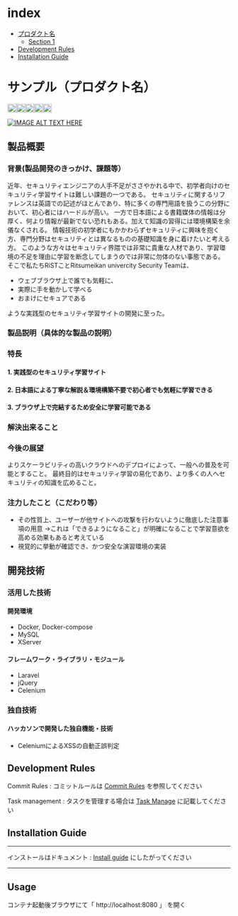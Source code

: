 # index

- [プロダクト名](#サンプル（プロダクト名）)
  - [Section 1](#section-1)
- [Development Rules](#development-rules)
- [Installation Guide](#installation-guide)

# サンプル（プロダクト名）

<div style="display: flex;">
<img height="20" src="https://img.shields.io/badge/-PHP%208.0.23-black.svg?logo=php&style=plastic">
<img height="20" src="https://img.shields.io/badge/-Laravel%208.33.1-black.svg?logo=laravel&style=plastic">
<img height="20" src="https://img.shields.io/badge/-Docker%2020.10.17-black.svg?logo=docker&style=plastic">
<img height="20" src="https://img.shields.io/badge/-Mysql%20%208.0.30-black.svg?logo=mysql&style=plastic">
<img height="20" src="https://img.shields.io/badge/-Apache%202.4.54-black.svg?logo=apache&style=plastic">
</div>


[![IMAGE ALT TEXT HERE](https://jphacks.com/wp-content/uploads/2022/08/JPHACKS2022_ogp.jpg)](https://www.youtube.com/watch?v=LUPQFB4QyVo)

## 製品概要
### 背景(製品開発のきっかけ、課題等）
近年、セキュリティエンジニアの人手不足がささやかれる中で、初学者向けのセキュリティ学習サイトは難しい課題の一つである。
セキュリティに関するリファレンスは英語での記述がほとんであり、特に多くの専門用語を扱うこの分野において、初心者にはハードルが高い。
一方で日本語による書籍媒体の情報は分厚く、何より情報が最新でない恐れもある。加えて知識の習得には環境構築を余儀なくされる。
情報技術の初学者にもかかわらずセキュリティに興味を抱く方、専門分野はセキュリティとは異なるものの基礎知識を身に着けたいと考える方。
このような方々はセキュリティ界隈では非常に貴重な人材であり、学習環境の不足を理由に学習を断念してしまうのでは非常に勿体のない事態である。
そこで私たちRiSTことRitsumeikan univercity Security Teamは、
- ウェブブラウザ上で誰でも気軽に、
- 実際に手を動かして学べる
- おまけにセキュアである

ような実践型のセキュリティ学習サイトの開発に至った。

### 製品説明（具体的な製品の説明）
### 特長
#### 1. 実践型のセキュリティ学習サイト
#### 2. 日本語による丁寧な解説＆環境構築不要で初心者でも気軽に学習できる
#### 3. ブラウザ上で完結するため安全に学習可能である

### 解決出来ること
### 今後の展望
よりスケーラビリティの高いクラウドへのデプロイによって、一般への普及を可能とすること。
最終目的はセキュリティ学習の易化であり、より多くの人へセキュリティの知識を広めること。
### 注力したこと（こだわり等）
* その性質上、ユーザーが他サイトへの攻撃を行わないように徹底した注意事項の用意
→これは「できるようになること」が明確になることで学習意欲を高める効果もあると考えている
* 視覚的に挙動が確認でき、かつ安全な演習環境の実装

## 開発技術
### 活用した技術
#### 開発環境
* Docker, Docker-compose
* MySQL
* XServer

#### フレームワーク・ライブラリ・モジュール
* Laravel
* jQuery
* Celenium


### 独自技術
#### ハッカソンで開発した独自機能・技術
* CeleniumによるXSSの自動正誤判定

## Development Rules

Commit Rules : コミットルールは [Commit Rules](/COMMIT.md) を参照してください

Task management : タスクを管理する場合は [Task Manage](/TASK.md) に記載してください

## Installation Guide

---

インストールはドキュメント :  [Install guide](/INSTALL.md) にしたがってください

---

## Usage

コンテナ起動後ブラウザにて「 http://localhost:8080 」 を開く


